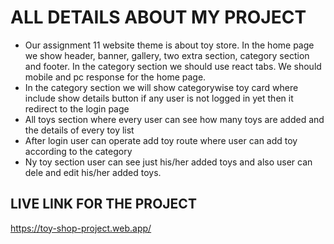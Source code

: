 # ALL DETAILS ABOUT MY PROJECT #
* Our assignment 11 website theme is about toy store. In the home page we show header, banner, gallery, two extra section, category section and footer. In the category section we should use react tabs. We should mobile and pc response for the home page. 
* In the category section we will show categorywise toy card where include show details button if any user is not logged in yet then it redirect to the login page
* All toys section where every user can see how many toys are added and the details of every toy list
* After login user can operate add toy route where user can add toy according to the category
* Ny toy section user can see just his/her added toys and also user can dele and edit his/her added toys.






## LIVE LINK FOR THE PROJECT ##
https://toy-shop-project.web.app/
